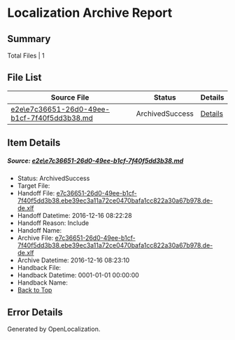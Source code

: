 # <a name='report-top'></a> Localization Archive Report

## Summary
 Total Files | 1

## File List
 Source File | Status | Details 
 ----------- | ------ | ------- 
 [e2e\e7c36651-26d0-49ee-b1cf-7f40f5dd3b38.md](https://github.com/OpenLocalizationTestOrg/ol-test0/blob/92c7ec31f46270265908d8d47e2b03c1a8789faf/e2e/e7c36651-26d0-49ee-b1cf-7f40f5dd3b38.md) | ArchivedSuccess | [Details](#93b6985871452498928dee8abf5fa2d5f04bcfc78)

## Item Details
##### <a name='93b6985871452498928dee8abf5fa2d5f04bcfc78'></a> Source: [e2e\e7c36651-26d0-49ee-b1cf-7f40f5dd3b38.md](https://github.com/OpenLocalizationTestOrg/ol-test0/blob/92c7ec31f46270265908d8d47e2b03c1a8789faf/e2e/e7c36651-26d0-49ee-b1cf-7f40f5dd3b38.md)
* Status: ArchivedSuccess
* Target File: 
* Handoff File: [e7c36651-26d0-49ee-b1cf-7f40f5dd3b38.ebe39ec3a11a72ce0470bafa1cc822a30a67b978.de-de.xlf](https://github.com/OpenLocalizationTestOrg/ol-test0-handoff/blob/396fbccebf983ee6df46035ae5f26c6ba966b020/ol-handoff/OpenLocalizationTestOrg/ol-test0-dede/xinjiang/ht/e7c36651-26d0-49ee-b1cf-7f40f5dd3b38.ebe39ec3a11a72ce0470bafa1cc822a30a67b978.de-de.xlf)
* Handoff Datetime: 2016-12-16 08:22:28
* Handoff Reason: Include
* Handoff Name: 
* Archive File: [e7c36651-26d0-49ee-b1cf-7f40f5dd3b38.ebe39ec3a11a72ce0470bafa1cc822a30a67b978.de-de.xlf](https://github.com/OpenLocalizationTestOrg/ol-test0-handoff/blob/524c128a21ffc89471c232b0796a57517213cc31/ol-archive/OpenLocalizationTestOrg/ol-test0-dede/xinjiang/ht/e7c36651-26d0-49ee-b1cf-7f40f5dd3b38.ebe39ec3a11a72ce0470bafa1cc822a30a67b978.de-de.xlf)
* Archive Datetime: 2016-12-16 08:23:10
* Handback File: 
* Handback Datetime: 0001-01-01 00:00:00
* Handback Name: 
* [Back to Top](#report-top)


## Error Details

Generated by OpenLocalization.
